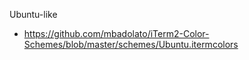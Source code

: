Ubuntu-like
- https://github.com/mbadolato/iTerm2-Color-Schemes/blob/master/schemes/Ubuntu.itermcolors


